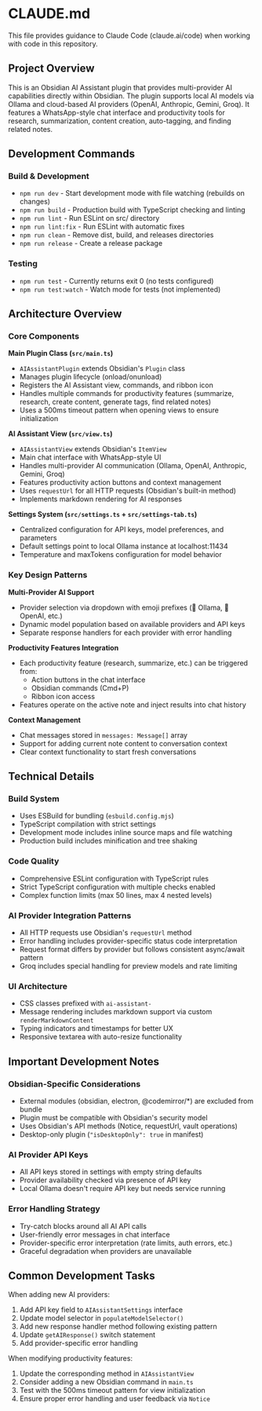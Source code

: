 # CLAUDE.md

This file provides guidance to Claude Code (claude.ai/code) when working with code in this repository.

## Project Overview

This is an Obsidian AI Assistant plugin that provides multi-provider AI capabilities directly within Obsidian. The plugin supports local AI models via Ollama and cloud-based AI providers (OpenAI, Anthropic, Gemini, Groq). It features a WhatsApp-style chat interface and productivity tools for research, summarization, content creation, auto-tagging, and finding related notes.

## Development Commands

### Build & Development
- `npm run dev` - Start development mode with file watching (rebuilds on changes)
- `npm run build` - Production build with TypeScript checking and linting
- `npm run lint` - Run ESLint on src/ directory
- `npm run lint:fix` - Run ESLint with automatic fixes
- `npm run clean` - Remove dist, build, and releases directories
- `npm run release` - Create a release package

### Testing
- `npm run test` - Currently returns exit 0 (no tests configured)
- `npm run test:watch` - Watch mode for tests (not implemented)

## Architecture Overview

### Core Components

**Main Plugin Class (`src/main.ts`)**
- `AIAssistantPlugin` extends Obsidian's `Plugin` class
- Manages plugin lifecycle (onload/onunload)
- Registers the AI Assistant view, commands, and ribbon icon
- Handles multiple commands for productivity features (summarize, research, create content, generate tags, find related notes)
- Uses a 500ms timeout pattern when opening views to ensure initialization

**AI Assistant View (`src/view.ts`)**
- `AIAssistantView` extends Obsidian's `ItemView`
- Main chat interface with WhatsApp-style UI
- Handles multi-provider AI communication (Ollama, OpenAI, Anthropic, Gemini, Groq)
- Features productivity action buttons and context management
- Uses `requestUrl` for all HTTP requests (Obsidian's built-in method)
- Implements markdown rendering for AI responses

**Settings System (`src/settings.ts` + `src/settings-tab.ts`)**
- Centralized configuration for API keys, model preferences, and parameters
- Default settings point to local Ollama instance at localhost:11434
- Temperature and maxTokens configuration for model behavior

### Key Design Patterns

**Multi-Provider AI Support**
- Provider selection via dropdown with emoji prefixes (🦙 Ollama, 🧠 OpenAI, etc.)
- Dynamic model population based on available providers and API keys
- Separate response handlers for each provider with error handling

**Productivity Features Integration**
- Each productivity feature (research, summarize, etc.) can be triggered from:
  - Action buttons in the chat interface
  - Obsidian commands (Cmd+P)
  - Ribbon icon access
- Features operate on the active note and inject results into chat history

**Context Management**
- Chat messages stored in `messages: Message[]` array
- Support for adding current note content to conversation context
- Clear context functionality to start fresh conversations

## Technical Details

### Build System
- Uses ESBuild for bundling (`esbuild.config.mjs`)
- TypeScript compilation with strict settings
- Development mode includes inline source maps and file watching
- Production build includes minification and tree shaking

### Code Quality
- Comprehensive ESLint configuration with TypeScript rules
- Strict TypeScript configuration with multiple checks enabled
- Complex function limits (max 50 lines, max 4 nested levels)

### AI Provider Integration Patterns
- All HTTP requests use Obsidian's `requestUrl` method
- Error handling includes provider-specific status code interpretation
- Request format differs by provider but follows consistent async/await pattern
- Groq includes special handling for preview models and rate limiting

### UI Architecture
- CSS classes prefixed with `ai-assistant-`
- Message rendering includes markdown support via custom `renderMarkdownContent`
- Typing indicators and timestamps for better UX
- Responsive textarea with auto-resize functionality

## Important Development Notes

### Obsidian-Specific Considerations
- External modules (obsidian, electron, @codemirror/*) are excluded from bundle
- Plugin must be compatible with Obsidian's security model
- Uses Obsidian's API methods (Notice, requestUrl, vault operations)
- Desktop-only plugin (`"isDesktopOnly": true` in manifest)

### AI Provider API Keys
- All API keys stored in settings with empty string defaults
- Provider availability checked via presence of API key
- Local Ollama doesn't require API key but needs service running

### Error Handling Strategy
- Try-catch blocks around all AI API calls
- User-friendly error messages in chat interface
- Provider-specific error interpretation (rate limits, auth errors, etc.)
- Graceful degradation when providers are unavailable

## Common Development Tasks

When adding new AI providers:
1. Add API key field to `AIAssistantSettings` interface
2. Update model selector in `populateModelSelector()`
3. Add new response handler method following existing pattern
4. Update `getAIResponse()` switch statement
5. Add provider-specific error handling

When modifying productivity features:
1. Update the corresponding method in `AIAssistantView`
2. Consider adding a new Obsidian command in `main.ts`
3. Test with the 500ms timeout pattern for view initialization
4. Ensure proper error handling and user feedback via `Notice`
